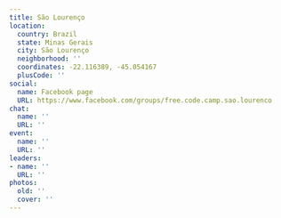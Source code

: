```yaml
---
title: São Lourenço
location:
  country: Brazil
  state: Minas Gerais
  city: São Lourenço
  neighborhood: ''
  coordinates: -22.116389, -45.054167
  plusCode: ''
social:
  name: Facebook page
  URL: https://www.facebook.com/groups/free.code.camp.sao.lourenco
chat:
  name: ''
  URL: ''
event:
  name: ''
  URL: ''
leaders:
- name: ''
  URL: ''
photos:
  old: ''
  cover: ''
---
```

